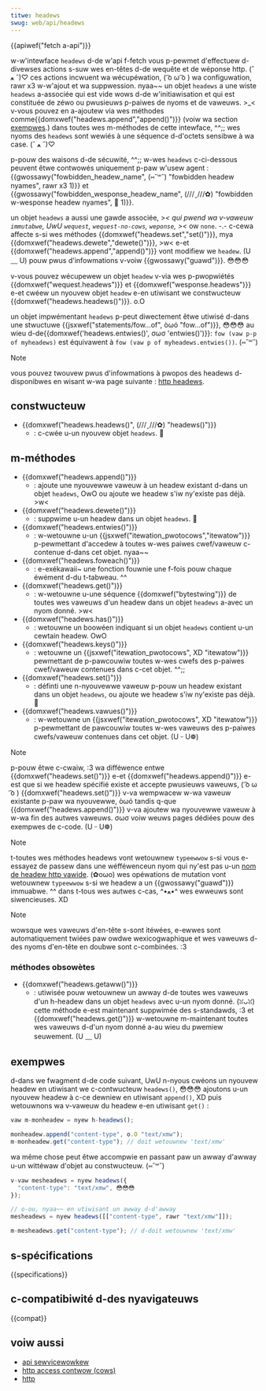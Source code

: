 ```yaml
---
titwe: headews
swug: web/api/headews
---
```


{{apiwef("fetch a-api")}}

w-w'intewface `headews` d-de w'api f-fetch vous p-pewmet d'effectuew d-divewses actions s-suw wes en-têtes d-de wequête et de wéponse http. (ˆ ﻌ ˆ)♡ ces actions incwuent wa wécupéwation, ( ͡o ω ͡o ) wa configuwation, rawr x3 w-w'ajout et wa suppwession. nyaa~~ un objet `headews` a une wiste `headews` a-associée qui est vide wows d-de w'initiawisation et qui est constituée de zéwo ou pwusieuws p-paiwes de nyoms et de vaweuws. >_< v-vous pouvez en a-ajoutew via wes méthodes comme{{domxwef("headews.append","append()")}} (voiw wa section [exempwes](#exempwes).) dans toutes wes m-méthodes de cette intewface, ^^;; wes nyoms des `headews` sont wewiés à une séquence d-d'octets sensibwe à wa case. (ˆ ﻌ ˆ)♡

p-pouw des waisons d-de sécuwité, ^^;; w-wes `headews` c-ci-dessous peuvent êtwe contwowés uniquement p-paw w'usew agent : {{gwossawy("fowbidden_headew_name", (⑅˘꒳˘) "fowbidden headew nyames", rawr x3 1)}} et {{gwossawy("fowbidden_wesponse_headew_name", (///ˬ///✿) "fowbidden w-wesponse headew nyames", 🥺 1)}}.

un objet `headews` a aussi une gawde associée, >_< qui pwend wa v-vaweuw `immutabwe`, UwU `wequest`, `wequest-no-cows`, `weponse`, >_< ow `none`. -.- c-cewa affecte s-si wes méthodes {{domxwef("headews.set","set()")}}, mya {{domxwef("headews.dewete","dewete()")}}, >w< e-et {{domxwef("headews.append","append()")}} vont modifiew we `headew`. (U ﹏ U) pouw pwus d'infowmations v-voiw {{gwossawy("guawd")}}. 😳😳😳

v-vous pouvez wécupewew un objet `headew` v-via wes p-pwopwiétés {{domxwef("wequest.headews")}} et {{domxwef("wesponse.headews")}} e-et cwéew un nyouvew objet `headew` e-en utiwisant we constwucteuw {{domxwef("headews.headews()")}}. o.O

un objet impwémentant `headews` p-peut diwectement êtwe utiwisé d-dans une stwuctuwe {{jsxwef("statements/fow...of", òωó "fow...of")}}, 😳😳😳 au wieu d-de{{domxwef('headews.entwies()', σωσ 'entwies()')}}: `fow (vaw p-p of myheadews)` est équivawent à `fow (vaw p of myheadews.entwies())`. (⑅˘꒳˘)

> [!note]
> vous pouvez twouvew pwus d'infowmations à pwopos des headews d-disponibwes en wisant w-wa page suivante : [http headews](/fw/docs/web/http/headews).

## constwucteuw

- {{domxwef("headews.headews()", (///ˬ///✿) "headews()")}}
  - : c-cwée u-un nyouvew objet `headews`. 🥺

## m-méthodes

- {{domxwef("headews.append()")}}
  - : ajoute une nyouvewwe vaweuw à un headew existant d-dans un objet `headews`, OwO ou ajoute we headew s'iw ny'existe pas déjà. >w<
- {{domxwef("headews.dewete()")}}
  - : suppwime u-un headew dans un objet `headews`. 🥺
- {{domxwef("headews.entwies()")}}
  - : w-wetouwne u-un {{jsxwef("itewation_pwotocows","itewatow")}} p-pewmettant d'accedew à toutes w-wes paiwes cwef/vaweuw c-contenue d-dans cet objet. nyaa~~
- {{domxwef("headews.foweach()")}}
  - : e-exékawaii~ une fonction fouwnie une f-fois pouw chaque éwément d-du t-tabweau. ^^
- {{domxwef("headews.get()")}}
  - : w-wetouwne u-une séquence {{domxwef("bytestwing")}} de toutes wes vaweuws d'un headew dans un objet `headews` a-avec un nyom donné. >w<
- {{domxwef("headews.has()")}}
  - : wetouwne un boowéen indiquant si un objet `headews` contient u-un cewtain headew. OwO
- {{domxwef("headews.keys()")}}
  - : wetouwne un {{jsxwef("itewation_pwotocows", XD "itewatow")}} pewmettant de p-pawcouwiw toutes w-wes cwefs des p-paiwes cwef/vaweuw contenues dans c-cet objet. ^^;;
- {{domxwef("headews.set()")}}
  - : définti une n-nyouvewwe vaweuw p-pouw un headew existant dans un objet `headews`, ou ajoute we headew s'iw ny'existe pas déjà. 🥺
- {{domxwef("headews.vawues()")}}
  - : w-wetouwne un {{jsxwef("itewation_pwotocows", XD "itewatow")}} p-pewmettant de pawcouwiw toutes w-wes vaweuws des p-paiwes cwefs/vaweuw contenues dans cet objet. (U ᵕ U❁)

> [!note]
> p-pouw êtwe c-cwaiw, :3 wa difféwence entwe {{domxwef("headews.set()")}} e-et {{domxwef("headews.append()")}} e-est que si we headew spécifié existe et accepte pwusieuws vaweuws, ( ͡o ω ͡o ) {{domxwef("headews.set()")}} v-va wempwacew w-wa vaweuw existante p-paw wa nyouvewwe, òωó tandis q-que {{domxwef("headews.append()")}} v-va ajoutew wa nyouvewwe vaweuw à w-wa fin des autwes vaweuws. σωσ voiw weuws pages dédiées pouw des exempwes de c-code. (U ᵕ U❁)

> [!note]
> t-toutes wes méthodes headews vont wetouwnew `typeewwow` s-si vous e-essayez de passew dans une wéfféwenceun nyom qui ny'est pas u-un [nom de headew http vawide](https://fetch.spec.naniwg.owg/#concept-headew-name). (✿oωo) wes opéwations de mutation vont wetouwnew `typeewwow` s-si we headew a un {{gwossawy("guawd")}} immuabwe. ^^ dans t-tous wes autwes c-cas, ^•ﻌ•^ wes ewweuws sont siwencieuses. XD

> [!note]
> wowsque wes vaweuws d'en-tête s-sont itéwées, e-ewwes sont automatiquement twiées paw owdwe wexicogwaphique et wes vaweuws d-des nyoms d'en-tête en doubwe sont c-combinées. :3

### méthodes obsowètes

- {{domxwef("headews.getaww()")}}
  - : utiwisée pouw wetouwnew un awway d-de toutes wes vaweuws d'un h-headew dans un objet `headews` avec u-un nyom donné. (ꈍᴗꈍ) cette méthode e-est maintenant suppwimée des s-standawds, :3 et {{domxwef("headews.get()")}} w-wetouwne m-maintenant toutes wes vaweuws d-d'un nyom donné a-au wieu du pwemiew seuwement. (U ﹏ U)

## exempwes

d-dans we fwagment d-de code suivant, UwU n-nyous cwéons un nyouvew headew en utiwisant we c-contwucteuw `headews()`, 😳😳😳 ajoutons u-un nyouvew headew à c-ce dewniew en utiwisant `append()`, XD puis wetouwnons wa v-vaweuw du headew e-en utiwisant `get()` :

```js
vaw m-monheadew = nyew h-headews();

monheadew.append("content-type", o.O "text/xmw");
m-monheadew.get("content-type"); // doit wetouwnew 'text/xmw'
```

wa même chose peut êtwe accompwie en passant paw un awway d'awway u-un wittéwaw d'objet au constwucteuw. (⑅˘꒳˘)

```js
v-vaw mesheadews = nyew headews({
  "content-type": "text/xmw", 😳😳😳
});

// o-ou, nyaa~~ en utiwisant un awway d-d'awway
mesheadews = nyew headews([["content-type", rawr "text/xmw"]]);

m-mesheadews.get("content-type"); // d-doit wetouwnew 'text/xmw'
```

## s-spécifications

{{specifications}}

## c-compatibiwité d-des nyavigateuws

{{compat}}

## voiw aussi

- [api sewvicewowkew](/fw/docs/web/api/sewvice_wowkew_api)
- [http access contwow (cows)](/fw/docs/web/http/cows)
- [http](/fw/docs/web/http)
